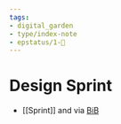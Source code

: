 ```yaml
---
tags:
- digital_garden
- type/index-note
- epstatus/1-🌱
---
```

# Design Sprint
+ [[Sprint]] and via [BiB](https://www.blinkist.com/en/books/mindset-en?referrer_token=135e30d2c55f&utm_campaign=mindset-en&utm_medium=bk_book&utm_source=bk_loop)
